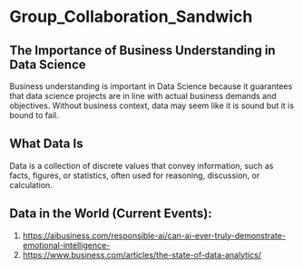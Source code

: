# Group_Collaboration_Sandwich

## The Importance of Business Understanding in Data Science

  Business understanding is important in Data Science because it guarantees that data science projects are in line with actual business demands and objectives. Without business context, data may seem like it is sound but it  is bound to fail. 

## What Data Is

Data is a collection of discrete values that convey information, such as facts, figures, or statistics, often used for reasoning, discussion, or calculation.

## Data in the World (Current Events):
1. https://aibusiness.com/responsible-ai/can-ai-ever-truly-demonstrate-emotional-intelligence-
2. https://www.business.com/articles/the-state-of-data-analytics/
 
